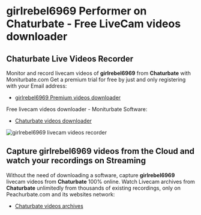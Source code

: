 # girlrebel6969 Performer on Chaturbate - Free LiveCam videos downloader

## Chaturbate Live Videos Recorder

Monitor and record livecam videos of **girlrebel6969** from **Chaturbate** with Moniturbate.com
Get a premium trial for free by just and only registering with your Email address:
* [girlrebel6969 Premium videos downloader](https://moniturbate.com/request-demo-licence-key.html)

Free livecam videos downloader - Moniturbate Software:
* [Chaturbate videos downloader](https://moniturbate.com/moniturbate-download-software.html)

![girlrebel6969 livecam videos recorder](https://peachurnet.com/templates/moniturbate-software.png)


## Capture girlrebel6969 videos from the Cloud and watch your recordings on Streaming

Without the need of downloading a software, capture **girlrebel6969** livecam videos from **Chaturbate** 100% online.
Watch Livecam archives from **Chaturbate** unlimitedly from thousands of existing recordings, only on Peachurbate.com and its websites network:
* [Chaturbate videos archives](https://peachurnet.com/)
